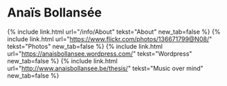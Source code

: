 ---
---

# Anaïs Bollansée


{% include link.html url="/info/About" tekst="About" new_tab=false %}
{% include link.html url="https://www.flickr.com/photos/136671799@N08/" tekst="Photos" new_tab=false %}
{% include link.html url="https://anaisbollansee.wordpress.com/" tekst="Wordpress" new_tab=false %}
{% include link.html url="http://www.anaisbollansee.be/thesis/" tekst="Music over mind" new_tab=false %}
